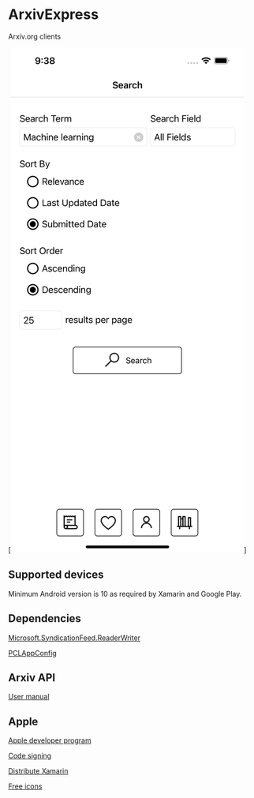# ArxivExpress
Arxiv.org clients

[![Main screenshot](<./Screenshots/Simulator Screen Shot - iPhone 13 Pro Max - 2022-07-17 at 21.38.29.png> "Main screenshot")]


## Supported devices

Minimum Android version is 10 as required by Xamarin and Google Play.

## Dependencies

[Microsoft.SyndicationFeed.ReaderWriter](https://www.nuget.org/packages/Microsoft.SyndicationFeed.ReaderWriter)

[PCLAppConfig](https://www.nuget.org/packages/PCLAppConfig)

## Arxiv API

[User manual](https://arxiv.org/help/api/user-manual#api_response)

## Apple

[Apple developer program](https://developer.apple.com/programs/)

[Code signing](https://docs.microsoft.com/en-us/appcenter/build/ios/code-signing)

[Distribute Xamarin](https://docs.microsoft.com/en-us/appcenter/sdk/distribute/xamarin)

[Free icons](https://freeicons.io/icon-list/user-interface-and-electronics?page=3)
